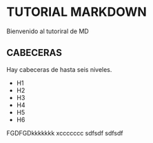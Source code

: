 # TUTORIAL  MARKDOWN
Bienvenido al tutoriral de MD
## CABECERAS
Hay cabeceras de hasta seis niveles.

* H1
* H2
* H3
* H4
* H5
* H6

FGDFGDkkkkkkk
xccccccc
sdfsdf
sdfsdf
